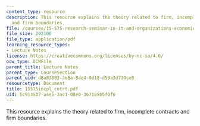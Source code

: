 ```yaml
---
content_type: resource
description: This resource explains the theory related to firm, incomplete contracts
  and firm boundaries.
file: /courses/15-575-research-seminar-in-it-and-organizations-economic-perspectives-spring-2004/5c9135b7a4e53ac108e0367185b5f0f6_15575incpl_cntrt.pdf
file_size: 202106
file_type: application/pdf
learning_resource_types:
- Lecture Notes
license: https://creativecommons.org/licenses/by-nc-sa/4.0/
ocw_type: OCWFile
parent_title: Lecture Notes
parent_type: CourseSection
parent_uid: d8a83803-3e8a-8de4-0d18-d59a3d730ce8
resourcetype: Document
title: 15575incpl_cntrt.pdf
uid: 5c9135b7-a4e5-3ac1-08e0-367185b5f0f6
---
```

This resource explains the theory related to firm, incomplete contracts and firm boundaries.